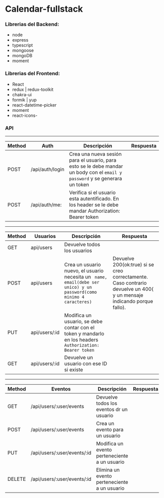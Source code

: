 # Calendar-fullstack

### Librerias del Backend:

- node
- express
- typescript
- mongoose
- mongoDB
- moment

### Librerias del Frontend:

- React
- redux | redux-toolkit
- chakra-ui
- formik | yup
- react-datetime-picker
- moment
- react-icons-

### API
----------


| Method |Auth  | Descripción| Respuesta
|--|--|--| -----|
| POST | /api/auth/login | Crea una nueva sesión para el usuario, para esto se le debe mandar un body con el `email y password` y se generara un token  |
| POST | /api/auth/me: | Verifica si el usuario esta autentificado. En los header se le debe mandar Authorization: Bearer token |

----
|         Method       |  Usuarios | Descripción  | Respuesta  | 
|----------------|-------------------------------|-----------------------------|------
|GET        |api/users     |Devuelve todos los usuarios |  |
|POST       | api/users         | Crea un usuario nuevo, el usuario necesita un ` name, email(debe ser unico) y un password(como minimo 4 caracteres)`    |Devuelve 200(ok:true) si se creo correctamente. Caso contrario   devuelve un 400( y un mensaje indicando porque fallo).  
|PUT        |api/users/:id        |Modifica un usuario, se debe contar con el token y mandarlo en los headers  ```Authorization: Bearer token ```   | 
|GET        |api/users/:id        |Devuelve un usuario con ese ID si existe |

----------


| Method |Eventos  | Descripción| Respuesta
|--|--|--| -----|
| GET | /api/users/:user/events | Devuelve todos los eventos dr un usuario |
| POST | /api/users/:user/events | Crea un evento para un usuario  |
| PUT | /api/users/:user/events/:id | Modifica un evento perteneciente a un usuario |
| DELETE | /api/users/:user/events/:id | Elimina un evento perteneciente a un usuario |
